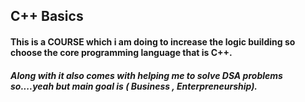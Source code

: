 ## C++ Basics
#### This is a COURSE which i am doing to increase the logic building so choose the core programming language that is C++.
##### Along with it also comes with helping me to solve DSA problems so....yeah but main goal is ( Business , Enterpreneurship).
